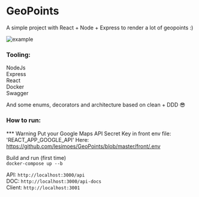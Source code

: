 # GeoPoints
A simple project with React + Node + Express to render a lot of geopoints :)

![example](https://github.com/lesimoes/GeoPoints/blob/master/geopoints.gif)

### Tooling:

NodeJs</br>
Express</br>
React</br>
Docker</br>
Swagger</br>

And some enums, decorators and architecture based on clean + DDD :sunglasses:

### How to run:

*** Warning
Put your Google Maps API Secret Key in front env file: 'REACT_APP_GOOGLE_API'
Here: https://github.com/lesimoes/GeoPoints/blob/master/front/.env

Build and run (first time) </br>`docker-compose up --b`

API: `http://localhost:3000/api`
</br>
DOC: `http://localhost:3000/api-docs`
</br>
Client: `http://localhost:3001`
</br>
